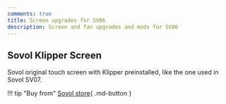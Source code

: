```yaml
---
comments: true
title: Screen upgrades for SV06
description: Screen and fan upgrades and mods for SV06
---
```


## Sovol Klipper Screen

Sovol original touch screen with Klipper preinstalled, like the one used in Sovol SV07.

!!! tip "Buy from"
    [Sovol store](https://sovol3d.com/products/sovol-klipper-screen-for-sv06-sv06-plus?sca_ref=3309524.Vd4MGn0pGL&sca_source=sovol){ .md-button }

